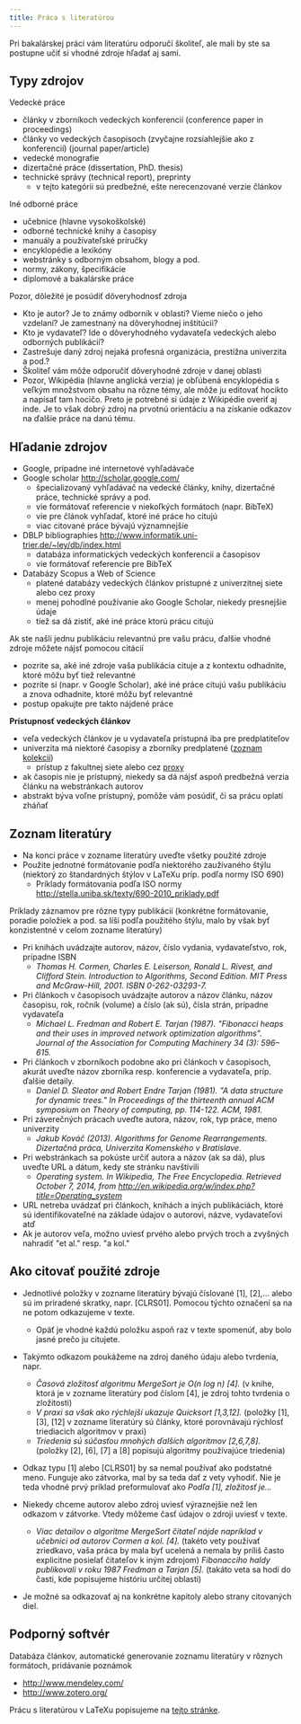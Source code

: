 ```yaml
---
title: Práca s literatúrou
---
```


Pri bakalárskej práci vám literatúru odporučí školiteľ, ale mali by ste
sa postupne učiť si vhodné zdroje hľadať aj sami.

## Typy zdrojov

Vedecké práce

  - články v zborníkoch vedeckých konferencií (conference paper in
    proceedings)
  - články vo vedeckých časopisoch (zvyčajne rozsiahlejšie ako z
    konferencií) (journal paper/article)
  - vedecké monografie
  - dizertačné práce (dissertation, PhD. thesis)
  - technické správy (technical report), preprinty
      - v tejto kategórii sú predbežné, ešte nerecenzované verzie
        článkov

Iné odborné práce

  - učebnice (hlavne vysokoškolské)
  - odborné technické knihy a časopisy
  - manuály a používateľské príručky
  - encyklopédie a lexikóny
  - webstránky s odborným obsahom, blogy a pod.
  - normy, zákony, špecifikácie
  - diplomové a bakalárske práce

Pozor, dôležité je posúdiť dôveryhodnosť zdroja

  - Kto je autor? Je to známy odborník v oblasti? Vieme niečo o jeho
    vzdelaní? Je zamestnaný na dôveryhodnej inštitúcii?
  - Kto je vydavateľ? Ide o dôveryhodného vydavateľa vedeckých alebo
    odborných publikácií?
  - Zastrešuje daný zdroj nejaká profesná organizácia, prestížna
    univerzita a pod.?
  - Školiteľ vám môže odporučiť dôveryhodné zdroje v danej oblasti
  - Pozor, Wikipédia (hlavne anglická verzia) je obľúbená encyklopédia s
    veľkým množstvom obsahu na rôzne témy, ale môže ju editovať hocikto
    a napísať tam hocičo. Preto je potrebné si údaje z Wikipédie overiť
    aj inde. Je to však dobrý zdroj na prvotnú orientáciu a na získanie
    odkazov na ďalšie práce na danú tému.

## Hľadanie zdrojov

  - Google, prípadne iné internetové vyhľadávače
  - Google scholar <http://scholar.google.com/>
      - špecializovaný vyhľadávač na vedecké články, knihy, dizertačné
        práce, technické správy a pod.
      - vie formátovať referencie v niekoľkých formátoch (napr. BibTeX)
      - vie pre článok vyhľadať, ktoré iné práce ho citujú
      - viac citované práce bývajú významnejšie
  - DBLP bibliographies
    <http://www.informatik.uni-trier.de/~ley/db/index.html>
      - databáza informatických vedeckých konferencií a časopisov
      - vie formátovať referencie pre BibTeX
  - Databázy Scopus a Web of Science
      - platené databázy vedeckých článkov prístupné z univerzitnej
        siete alebo cez proxy
      - menej pohodlné používanie ako Google Scholar, niekedy presnejšie
        údaje
      - tiež sa dá zistiť, aké iné práce ktorú prácu citujú

Ak ste našli jednu publikáciu relevantnú pre vašu prácu, ďalšie vhodné
zdroje môžete nájsť pomocou citácií

  - pozrite sa, aké iné zdroje vaša publikácia cituje a z kontextu
    odhadnite, ktoré môžu byť tiež relevantné
  - pozrite si (napr. v Google Scholar), aké iné práce citujú vašu
    publikáciu a znova odhadnite, ktoré môžu byť relevantné
  - postup opakujte pre takto nájdené práce

**Prístupnosť vedeckých článkov**

  - veľa vedeckých článkov je u vydavateľa prístupná iba pre
    predplatiteľov
  - univerzita má niektoré časopisy a zborníky predplatené ([zoznam
    kolekcií](https://uniba.sk/o-univerzite/fakulty-a-dalsie-sucasti/akademicka-kniznica-uk/externe-informacne-zdroje/))
      - prístup z fakultnej siete alebo cez
        [proxy](https://uniba.sk/index.php?id=6828)
  - ak časopis nie je prístupný, niekedy sa dá nájsť aspoň predbežná
    verzia článku na webstránkach autorov
  - abstrakt býva voľne prístupný, pomôže vám posúdiť, či sa prácu
    oplatí zháňať

## Zoznam literatúry

  - Na konci práce v zozname literatúry uveďte všetky použité zdroje
  - Použite jednotné formátovanie podľa niektorého zaužívaného štýlu
    (niektorý zo štandardných štýlov v LaTeXu príp. podľa normy ISO 690)
      - Príklady formátovania podľa ISO normy
        <http://stella.uniba.sk/texty/690-2010_priklady.pdf>

Príklady záznamov pre rôzne typy publikácií (konkrétne formátovanie,
poradie položiek a pod. sa líši podľa použitého štýlu, malo by však byť
konzistentné v celom zozname literatúry)

  - Pri knihách uvádzajte autorov, názov, číslo vydania, vydavateľstvo,
    rok, prípadne ISBN
      - *Thomas H. Cormen, Charles E. Leiserson, Ronald L. Rivest, and
        Clifford Stein. Introduction to Algorithms, Second Edition. MIT
        Press and McGraw-Hill, 2001. ISBN 0-262-03293-7.*
  - Pri článkoch v časopisoch uvádzajte autorov a názov článku, názov
    časopisu, rok, ročník (volume) a číslo (ak sú), čísla strán,
    prípadne vydavateľa
      - *Michael L. Fredman and Robert E. Tarjan (1987). "Fibonacci
        heaps and their uses in improved network optimization
        algorithms". Journal of the Association for Computing Machinery
        34 (3): 596–615.*
  - Pri článkoch v zborníkoch podobne ako pri článkoch v časopisoch,
    akurát uveďte názov zborníka resp. konferencie a vydavateľa, príp.
    ďalšie detaily.
      - *Daniel D. Sleator and Robert Endre Tarjan (1981). "A data
        structure for dynamic trees." In Proceedings of the thirteenth
        annual ACM symposium on Theory of computing, pp. 114-122. ACM,
        1981.*
  - Pri záverečných prácach uveďte autora, názov, rok, typ práce, meno
    univerzity
      - *Jakub Kováč (2013). Algorithms for Genome Rearrangements.
        Dizertačná práca, Univerzita Komenského v Bratislave.*
  - Pri webstránkach sa pokúste určiť autora a názov (ak sa dá), plus
    uveďte URL a dátum, kedy ste stránku navštívili
      - *Operating system. In Wikipedia, The Free Encyclopedia.
        Retrieved October 7, 2014, from
        <http://en.wikipedia.org/w/index.php?title=Operating_system>*
  - URL netreba uvádzať pri článkoch, knihách a iných publikáciách,
    ktoré sú identifikovateľné na základe údajov o autorovi, názve,
    vydavateľovi atď
  - Ak je autorov veľa, možno uviesť prvého alebo prvých troch a
    zvyšných nahradiť "et al." resp. "a kol."

## Ako citovať použité zdroje

  - Jednotlivé položky v zozname literatúry bývajú číslované \[1\],
    \[2\],... alebo sú im priradené skratky, napr. \[CLRS01\]. Pomocou
    týchto označení sa na ne potom odkazujeme v texte.
      - Opäť je vhodné každú položku aspoň raz v texte spomenúť, aby
        bolo jasné prečo ju citujete.
  - Takýmto odkazom poukážeme na zdroj daného údaju alebo tvrdenia,
    napr.
      - *Časová zložitosť algoritmu MergeSort je O(n log n) \[4\].* (v
        knihe, ktorá je v zozname literatúry pod číslom \[4\], je zdroj
        tohto tvrdenia o zložitosti)
      - *V praxi sa však ako rýchlejší ukazuje Quicksort \[1,3,12\].*
        (položky \[1\], \[3\], \[12\] v zozname literatúry sú články,
        ktoré porovnávajú rýchlosť triediacich algoritmov v praxi)
      - *Triedenia sú súčasťou mnohých ďalších algoritmov \[2,6,7,8\].*
        (položky \[2\], \[6\], \[7\] a \[8\] popisujú algoritmy
        používajúce triedenia)

  - Odkaz typu \[1\] alebo \[CLRS01\] by sa nemal používať ako podstatné
    meno. Funguje ako zátvorka, mal by sa teda dať z vety vyhodiť. Nie
    je teda vhodné prvý príklad preformulovať ako *Podľa \[1\],
    zložitosť je...*
  - Niekedy chceme autorov alebo zdroj uviesť výraznejšie než len
    odkazom v zátvorke. Vtedy môžeme časť údajov o zdroji uviesť v
    texte.
      - *Viac detailov o algoritme MergeSort čitateľ nájde napríklad v
        učebnici od autorov Cormen a kol. \[4\].* (takéto vety používať
        zriedkavo, vaša práca by mala byť ucelená a nemala by príliš
        často explicitne posielať čitateľov k iným zdrojom)
        *Fibonacciho haldy publikovali v roku 1987 Fredman a Tarjan
        \[5\].* (takáto veta sa hodí do časti, kde popisujeme históriu
        určitej oblasti)
  - Je možné sa odkazovať aj na konkrétne kapitoly alebo strany
    citovaných diel.

## Podporný softvér

Databáza článkov, automatické generovanie zoznamu literatúry v rôznych
formátoch, pridávanie poznámok

  - <http://www.mendeley.com/>
  - <http://www.zotero.org/>

Prácu s literatúrou v LaTeXu popisujeme na [tejto stránke](./LaTeX_pre_bakalársku_prácu.md).
